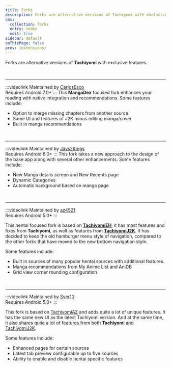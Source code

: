 ```yaml
---
title: Forks
description: Forks are alternative versions of Tachiyomi with exclusive features.
cms:
  collection: forks
  entry: index
  edit: true
sidebar: default
onThisPage: false
prev: /extensions/
---
```


Forks are alternative versions of **Tachiyomi** with exclusive features.

<br>

<div class="text-4xl"><Navigation item="neko"/></div>

<hr>

:::videolink
Maintained by [CarlosEsco](https://github.com/CarlosEsco)
<br>Requires Android 7.0+
:::
This **MangaDex** focused fork enhances your reading with native integration and recommendations.
Some features include:
* Option to merge missing chapters from another source
* Same UI and features of J2K minus editing manga/cover
* Built in manga recommendations

<br>

<div class="text-4xl"><Navigation item="tachiyomij2k"/></div>

<hr>

:::videolink
Maintained by [Jays2Kings](https://github.com/Jays2Kings)
<br>Requires Android 6.0+
:::
This fork takes a new approach to the design of the base app along with several other enhancements.
Some features include:
* New Manga details screen and New Recents page
* Dynamic Categories
* Automatic background based on manga page

<br>

<div class="text-4xl"><Navigation item="tachiyomiaz"/></div>

<hr>

:::videolink
Maintained by [az4521](https://github.com/az4521)
<br>Requires Android 5.0+
:::

This hentai focused fork is based on **[TachiyomiEH](/forks/TachiyomiEH/)**, it has most features and fixes from **Tachiyomi**, as well as features from **[TachiyomiJ2K](/forks/TachiyomiJ2K/)**. It has decided to keep the old hamburger menu style of navigation, compared to the other forks that have moved to the new bottom navigation style.

Some features include:
* Built in sources of many popular hentai sources with additional features.
* Manga recommendations from My Anime List and AniDB
* Grid view corner rounding configuration

<br>

<div class="text-4xl"><Navigation item="tachiyomisy"/></div>

<hr>

:::videolink
Maintained by [Syer10](https://github.com/jobobby04)
<br>Requires Android 5.0+
:::

This fork is based on [TachiyomiAZ](/forks/TachiyomiAZ/) and adds quite a lot of unique features. It has the same new UI as the latest Tachiyomi version. And at the same time, it also shares quite a lot of features from both **Tachiyomi** and [TachiyomiJ2K](/forks/TachiyomiJ2K/).

Some features include:
* Enhanced pages for certain sources
* Latest tab preview configurable up to five sources
* Ability to enable and disable hentai specific features
